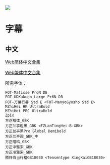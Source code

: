 ![](https://nekomoe.pages.dev/images/2020-04/towerofGod.png)

# 字幕

## 中文

[Web简体中文合集](https://github.com/Nekomoekissaten-SUB/Nekomoekissaten-poi-Subs/raw/master/Tower_of_God/Tower_of_God_Web_CHS.7z)

[Web繁体中文合集](https://github.com/Nekomoekissaten-SUB/Nekomoekissaten-poi-Subs/raw/master/Tower_of_God/Tower_of_God_Web_CHT.7z)

所需字体：
```
FOT-Matisse ProN DB
FOT-UDKakugo_Large Pr6N DB
FOT-万葉行書 Std E <FOT-ManyoGyosho Std E>
MZhiHei HK UltraBold
MZhiHei PRC UltraBold
Zpix
方正楷体_GBK
方正兰亭粗黑_GBK <FZLanTingHei-B-GBK>
方正兰亭黑Pro Global Demibold
方正兰亭圆_GBK_中
方正喵呜_GBK
方正中雅宋_GBK
方正准雅宋_GBK
腾祥伯当行楷GB18030 <Tensentype XingKaiGB18030>
```